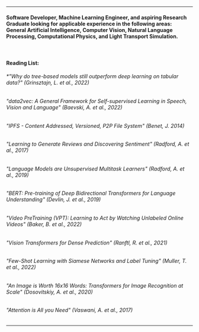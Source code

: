 ___
#### Software Developer, Machine Learning Engineer, and aspiring Research Graduate looking for applicable experience in the following areas: General Artificial Intelligence, Computer Vision, Natural Language Processing, Computational Physics, and Light Transport Simulation.

<br>

#### Reading List:
###### *"Why do tree-based models still outperform deep learning on tabular data?" (Grinsztajn, L. et al., 2022)
###### *"data2vec: A General Framework for Self-supervised Learning in Speech, Vision and Language" (Baevski, A. et al., 2022)* <br>
###### *"IPFS - Content Addressed, Versioned, P2P File System" (Benet, J. 2014)* <br>
###### *"Learning to Generate Reviews and Discovering Sentiment" (Radford, A. et al., 2017)* <br>
###### *"Language Models are Unsupervised Multitask Learners" (Radford, A. et al., 2019)* <br>
###### *"BERT: Pre-training of Deep Bidirectional Transformers for Language Understanding" (Devlin, J. et al., 2019)* <br>
###### *"Video PreTraining (VPT): Learning to Act by Watching Unlabeled Online Videos" (Baker, B. et al., 2022)* <br>
###### *"Vision Transformers for Dense Prediction" (Ranftl, R. et al., 2021)* <br>
###### *"Few-Shot Learning with Siamese Networks and Label Tuning" (Muller, T. et al., 2022)* <br>
###### *"An Image is Worth 16x16 Words: Transformers for Image Recognition at Scale" (Dosovitskiy, A. et al., 2020)* <br>
###### *"Attention is All you Need" (Vaswani, A. et al., 2017)* <br>
___

